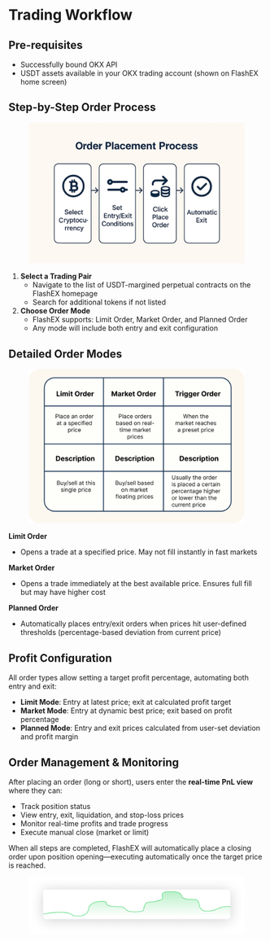 # Trading Workflow

## Pre-requisites

* Successfully bound OKX API
* USDT assets available in your OKX trading account (shown on FlashEX home screen)

## Step-by-Step Order Process

<figure><img src="../.gitbook/assets/place order.png" alt=""><figcaption></figcaption></figure>

1. **Select a Trading Pair**
   * Navigate to the list of USDT-margined perpetual contracts on the FlashEX homepage
   * Search for additional tokens if not listed
2. **Choose Order Mode**
   * FlashEX supports: Limit Order, Market Order, and Planned Order
   * Any mode will include both entry and exit configuration

## Detailed Order Modes

<figure><img src="../.gitbook/assets/Group 219.png" alt=""><figcaption></figcaption></figure>

**Limit Order**

* Opens a trade at a specified price. May not fill instantly in fast markets

**Market Order**

* Opens a trade immediately at the best available price. Ensures full fill but may have higher cost

**Planned Order**

* Automatically places entry/exit orders when prices hit user-defined thresholds (percentage-based deviation from current price)

## Profit Configuration

All order types allow setting a target profit percentage, automating both entry and exit:

* **Limit Mode**: Entry at latest price; exit at calculated profit target
* **Market Mode**: Entry at dynamic best price; exit based on profit percentage
* **Planned Mode**: Entry and exit prices calculated from user-set deviation and profit margin

## Order Management & Monitoring

After placing an order (long or short), users enter the **real-time PnL view** where they can:

* Track position status
* View entry, exit, liquidation, and stop-loss prices
* Monitor real-time profits and trade progress
* Execute manual close (market or limit)

When all steps are completed, FlashEX will automatically place a closing order upon position opening—executing automatically once the target price is reached.

<figure><img src="../.gitbook/assets/Group 1.png" alt=""><figcaption></figcaption></figure>

